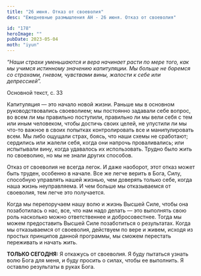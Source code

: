 ```yaml
---
title: "26 июня. Отказ от своеволия"
desc: "Ежедневные размышления АН - 26 июня. Отказ от своеволия"

id: "178"
heroImage: ""
pubDate: 2023-05-04
moth: "iyun"
---
```


_“Наши страхи уменьшаются и вера начинает расти по мере того, как мы учимся
истинному значению капитуляции. Мы больше не боремся со страхами, гневом,
чувствами вины, жалости к себе или депрессией”._

Основной текст, с. 33

Капитуляция — это начало новой жизни. Раньше мы в основном руководствовались
своеволием; мы постоянно задавали себе вопрос, во всем ли мы правильно
поступили, правильно ли мы вели себя с тем или иным человеком, чтобы достичь
своих целей, не упустили ли мы что-то важное в своих попытках контролировать
все и манипулировать всем. Мы либо ощущали страх, боясь, что наши схемы не
сработают; сердились или жалели себя, когда они напрочь проваливались; или
испытывали вину, когда удавалось их использовать. Трудно было жить по
своеволию, но мы не знали других способов.

Отказ от своеволия не всегда легок. И даже наоборот, этот отказ может быть
труден, особенно в начале. Все же легче верить в Бога, Силу, способную
управлять нашей жизнью, чем доверять только себе, когда наша жизнь
неуправляема. И чем больше мы отказываемся от своеволия, тем легче это
получается.

Когда мы перепоручаем нашу волю и жизнь Высшей Силе, чтобы она позаботилась о
нас, все, что нам надо делать — это выполнять свою роль насколько можно
ответственнее и добросовестнее. Тогда мы можем предоставить Высшей Силе
позаботиться о результатах. Когда мы отказываемся от своеволия, действуем по
вере и живем, исходя из простых принципов данной программы, мы сможем
перестать переживать и начать жить.

**ТОЛЬКО СЕГОДНЯ:** Я откажусь от своеволия. Я буду пытаться узнать волю Бога
для меня, и буду просить о силах, чтобы ее выполнить. Я оставлю результаты в
руках Бога.

